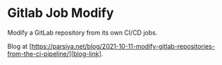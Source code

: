 # Gitlab Job Modify
Modify a GitLab repository from its own CI/CD jobs.

Blog at [https://parsiya.net/blog/2021-10-11-modify-gitlab-repositories-from-the-ci-pipeline/][blog-link].

[blog-link]: https://parsiya.net/blog/2021-10-11-modify-gitlab-repositories-from-the-ci-pipeline/